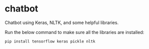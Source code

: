 # chatbot
Chatbot using Keras, NLTK, and some helpful libraries.

Run the below command to make sure all the libraries are installed:
```
pip install tensorflow keras pickle nltk 

```
